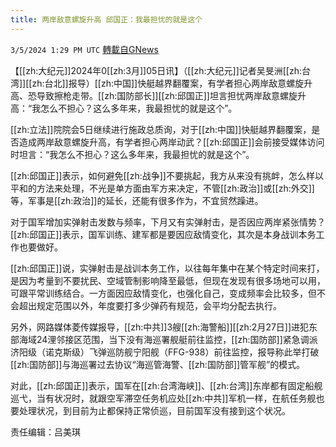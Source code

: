 ```yaml
---
title: 两岸敌意螺旋升高 邱国正：我最担忧的就是这个
---
```

`3/5/2024 1:29 PM UTC` [轉載自GNews](https://gnews.org/articles/2367398)

【[[zh:大纪元]]2024年0[[zh:3月]]05日讯】（[[zh:大纪元]]记者吴旻洲[[zh:台湾]][[zh:台北]]报导）[[zh:中国]]快艇越界翻覆案，有学者担心两岸敌意螺旋升高、恐导致擦枪走带。[[zh:国防部长]][[zh:邱国正]]坦言担忧两岸敌意螺旋升高：“我怎么不担心？这么多年来，我最担忧的就是这个”。

[[zh:立法]]院院会5日继续进行施政总质询，对于[[zh:中国]]快艇越界翻覆案，是否造成两岸敌意螺旋升高，有学者担心两岸动武？[[zh:邱国正]]会前接受媒体访问时坦言：“我怎么不担心？这么多年来，我最担忧的就是这个”。

[[zh:邱国正]]表示，如何避免[[zh:战争]]不要挑起，我方从来没有挑衅，怎么样以平和的方法来处理，不光是单方面由军方来决定，不管[[zh:政治]]或[[zh:外交]]等，军事是[[zh:政治]]的延长，还能有很多作为，不宜贸然躁进。

对于国军增加实弹射击发数与频率，下月又有实弹射击，是否因应两岸紧张情势？[[zh:邱国正]]表示，国军训练、建军都是要因应敌情变化，其次是本身战训本务工作也要做好。

[[zh:邱国正]]说，实弹射击是战训本务工作，以往每年集中在某个特定时间来打，是因为考量到不要扰民、空域管制影响降至最低，但现在发现有很多场地可以用，可跟平常训练结合。一方面因应敌情变化，也强化自己，变成频率会比较多，但不会超出规定范围以外，年度要打多少弹药有规范，会平均分配去执行。

另外，网路媒体菱传媒报导，[[zh:中共]]3艘[[zh:海警船]][[zh:2月27日]]进犯东部海域24浬邻接区范围，当下没有海巡署舰艇前往监控，[[zh:国防部]]紧急调派济阳级（诺克斯级）飞弹巡防舰宁阳舰（FFG-938）前往监控，报导称此举打破[[zh:国防部]]与海巡署过去协议“海巡管海警、[[zh:国防部]]管军舰”的模式。

对此，[[zh:邱国正]]表示，国军在[[zh:台湾海峡]]、[[zh:台湾]]东岸都有固定船舰巡弋，当有状况时，就跟空军滞空任务机应处[[zh:中共]]军机一样，在航任务舰也要处理状况，到目前为止都保持正常侦巡，目前国军没有接到这个状况。

责任编辑：吕美琪
